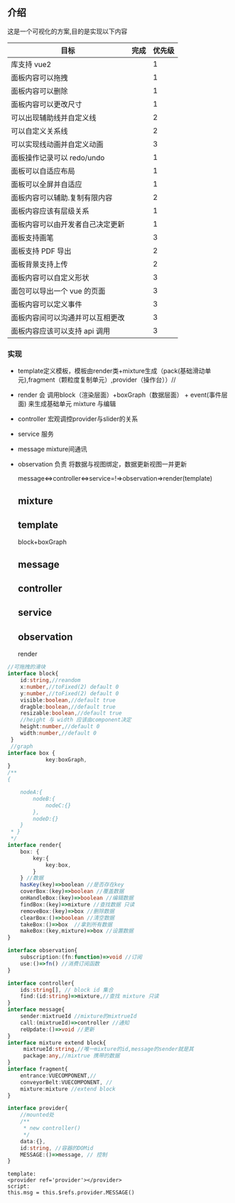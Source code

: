 ## 介绍

这是一个可视化的方案,目的是实现以下内容

| 目标                             | 完成 | 优先级 |
| -------------------------------- | ---- | ------ |
| 库支持 vue2                      |      | 1      |
| 面板内容可以拖拽                 |      | 1      |
| 面板内容可以删除                 |      | 1      |
| 面板内容可以更改尺寸             |      | 1      |
| 可以出现辅助线并自定义线         |      | 2      |
| 可以自定义关系线                 |      | 2      |
| 可以实现线动画并自定义动画       |      | 3      |
| 面板操作记录可以 redo/undo       |      | 1      |
| 面板可以自适应布局               |      | 1      |
| 面板可以全屏并自适应             |      | 1      |
| 面板内容可以辅助.复制有限内容    |      | 2      |
| 面板内容应该有层级关系           |      | 1      |
| 面板内容可以由开发者自己决定更新 |      | 1      |
| 面板支持画笔                     |      | 3      |
| 面板支持 PDF 导出                |      | 2      |
| 面板背景支持上传                 |      | 2      |
| 面板内容可以自定义形状           |      | 3      |
| 面包可以导出一个 vue 的页面      |      | 3      |
| 面板内容可以定义事件             |      | 3      |
| 面板内容间可以沟通并可以互相更改 |      | 3      |
| 面板内容应该可以支持 api 调用    |      | 3      |

### 实现
 - template定义模板，模板由render类+mixture生成（pack(基础滑动单元),fragment（颗粒度复制单元）,provider（操作台））//
 - render 会 调用block（渲染层面）+boxGraph（数据层面） + event(事件层面) 来生成基础单元 mixture 与编辑
 - controller 宏观调控provider与slider的关系
 - service 服务
 - message mixture间通讯
 - observation 负责 将数据与视图绑定，数据更新视图一并更新

   message<=>controller<=>service=!=>observation=>render(template)
  

   mixture
   --------
   template
   --------------
   block+boxGraph

    

    message
    ----------
    controller
    -------
    service
    -----------
    observation
    ------
    render


```typescript
//可拖拽的滑块 
interface block{
    id:string,//reandom
    x:number,//toFixed(2) default 0
    y:number,//toFixed(2) default 0
    visible:boolean,//default true
    dragble:boolean,//default true
    resizable:boolean,//default true
    //height 与 width 应该由component决定
    height:number,//default 0
    width:number,//default 0
 }
 //graph
interface box {
            key:boxGraph,
}
/**
{

    nodeA:{
        nodeB:{
            nodeC:{}
        },
        nodeD:{}
    }
 * }
 */
interface render{
    box: {
        key:{
            key:box,
        }
    } //数据
    hasKey(key)=>boolean //是否存在key
    coverBox:(key)=>boolean //覆盖数据
    onHandleBox:(key)=>boolean //编辑数据
    findBox:(key)=>mixture //查找数据 只读
    removeBox:(key)=>box //删除数据
    clearBox:()=>boolean //清空数据
    takeBox:()=>box  //拿到所有数据
    makeBox:(key,mixture)=>box //设置数据
}

interface observation{
    subscription:(fn:function)=>void //订阅
    use:()=>fn() //消费订阅函数
}

interface controller{
    ids:string[], // block id 集合
    find:(id:string)=>mixture,//查找 mixture 只读
}
interface message{
    sender:mixtrueId //mixture的mixtrueId
    call:(mixtrueId)=>controller //通知
    reUpdate:()=>void //更新
}
interface mixture extend block{
     mixtrueId:string,//唯一mixture的id,message的sender就是其
     package:any,//mixtrue 携带的数据
}
interface fragment{
    entrance:VUECOMPONENT,//
    conveyorBelt:VUECOMPONENT, //
    mixture:mixture //extend block
}

interface provider{
    //mounted处
    /**
     * new controller()
     */
    data:{},
    id:string, //容器的DOMid
    MESSAGE:()=>message, // 控制
}

```

```VUE
template:
<provider ref='provider'></provider>
script:
this.msg = this.$refs.provider.MESSAGE()
```
